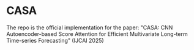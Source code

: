 # CASA

The repo is the official implementation for the paper: "CASA: CNN Autoencoder-based Score Attention for Efficient Multivariate Long-term Time-series Forecasting" (IJCAI 2025)
